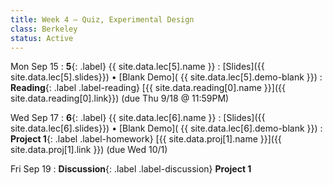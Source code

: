 ```yaml
---
title: Week 4 — Quiz, Experimental Design
class: Berkeley
status: Active
---
```

Mon Sep 15
: **5**{: .label} {{ site.data.lec[5].name }} 
    : [Slides]({{ site.data.lec[5].slides}})
      &#8226; [Blank Demo]( {{ site.data.lec[5].demo-blank }})
: **Reading**{: .label .label-reading} [{{ site.data.reading[0].name }}]({{ site.data.reading[0].link}}) (due Thu 9/18 @ 11:59PM)

Wed Sep 17
: **6**{: .label} {{ site.data.lec[6].name }} 
    : [Slides]({{ site.data.lec[6].slides}})
      &#8226; [Blank Demo]( {{ site.data.lec[6].demo-blank }})
: **Project 1**{: .label .label-homework} [{{ site.data.proj[1].name }}]({{ site.data.proj[1].link }})
    (due Wed 10/1)

Fri Sep 19
: **Discussion**{: .label .label-discussion} **Project 1**

